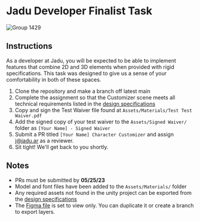 # Jadu Developer Finalist Task

![Group 1429](https://firebasestorage.googleapis.com/v0/b/jadu-storagbucket-2/o/JaduContent%2FDesign%20Task.png?alt=media)

## Instructions
As a developer at Jadu, you will be expected to be able to implement features that combine 2D and 3D elements when provided with rigid specifications. This task was designed to give us a sense of your comfortability in both of these spaces.

1. Clone the repository and make a branch off latest main
2. Complete the assignment so that the Customizer scene meets all technical requirements listed in the [design specifications](https://www.figma.com/file/1F3mORBafaV3PTsD7Zsl4n/Unity-Dev-Job-Task?type=design&node-id=0-1&t=DPe1jnRtu6diFEyW-0)
3. Copy and sign the Test Waiver file found at `Assets/Materials/Test Test Waiver.pdf`
4. Add the signed copy of your test waiver to the `Assets/Signed Waiver/` folder as `[Your Name] - Signed Waiver`
5. Submit a PR titled `[Your Name] Character Customizer` and assign j@jadu.ar as a reviewer.
6. Sit tight! We'll get back to you shortly.

## Notes
- PRs must be submitted by **05/25/23**
- Model and font files have been added to the `Assets/Materials/` folder
- Any required assets not found in the unity project can be exported from the [design specifications](https://www.figma.com/file/1F3mORBafaV3PTsD7Zsl4n/Unity-Dev-Job-Task?type=design&node-id=0-1&t=DPe1jnRtu6diFEyW-0)
- The [Figma file](https://www.figma.com/file/1F3mORBafaV3PTsD7Zsl4n/Unity-Dev-Job-Task?type=design&node-id=0-1&t=DPe1jnRtu6diFEyW-0) is set to view only. You can duplicate it or create a branch to export layers.
